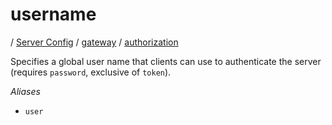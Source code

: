 # username

/ [Server Config](../../../README.md) / [gateway](../../README.md) / [authorization](../README.md) 

Specifies a global user name that clients can use to authenticate
the server (requires `password`, exclusive of `token`).

*Aliases*
- `user`

